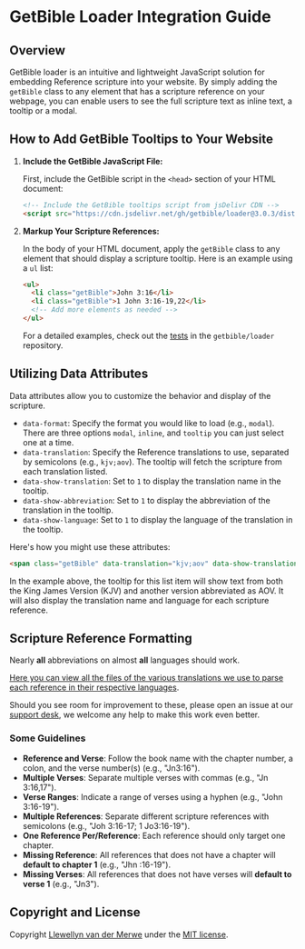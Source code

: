 # GetBible Loader Integration Guide

## Overview

GetBible loader is an intuitive and lightweight JavaScript solution for embedding Reference scripture into your website. By simply adding the `getBible` class to any element that has a scripture reference on your webpage, you can enable users to see the full scripture text as inline text, a tooltip or a modal.

## How to Add GetBible Tooltips to Your Website

1. **Include the GetBible JavaScript File:**

   First, include the GetBible script in the `<head>` section of your HTML document:

   ```html
   <!-- Include the GetBible tooltips script from jsDelivr CDN -->
   <script src="https://cdn.jsdelivr.net/gh/getbible/loader@3.0.3/dist/js/getBible.min.js"></script>
   ```

2. **Markup Your Scripture References:**

   In the body of your HTML document, apply the `getBible` class to any element that should display a scripture tooltip. Here is an example using a `ul` list:

   ```html
   <ul>
     <li class="getBible">John 3:16</li>
     <li class="getBible">1 John 3:16-19,22</li>
     <!-- Add more elements as needed -->
   </ul>
   ```

   For a detailed examples, check out the [tests](https://git.vdm.dev/getBible/loader/src/branch/master/tests/) in the `getbible/loader` repository.

## Utilizing Data Attributes

Data attributes allow you to customize the behavior and display of the scripture.

- `data-format`: Specify the format you would like to load (e.g., `modal`). There are three options `modal`, `inline`, and `tooltip` you can just select one at a time.
- `data-translation`: Specify the Reference translations to use, separated by semicolons (e.g., `kjv;aov`). The tooltip will fetch the scripture from each translation listed.
- `data-show-translation`: Set to `1` to display the translation name in the tooltip.
- `data-show-abbreviation`: Set to `1` to display the abbreviation of the translation in the tooltip.
- `data-show-language`: Set to `1` to display the language of the translation in the tooltip.

Here's how you might use these attributes:

```html
<span class="getBible" data-translation="kjv;aov" data-show-translation="1" data-show-language="1">John 3:16,19</span>
```

In the example above, the tooltip for this list item will show text from both the King James Version (KJV) and another version abbreviated as AOV. It will also display the translation name and language for each scripture reference.

## Scripture Reference Formatting

Nearly **all** abbreviations on almost **all** languages should work.

[Here you can view all the files of the various translations we use to parse each reference in their respective languages](https://git.vdm.dev/getBible/librarian/src/branch/master/src/getbible/data).

Should you see room for improvement to these, please open an issue at our [support desk](https://git.vdm.dev/getBible/support/issues), we welcome any help to make this work even better.

### Some Guidelines

- **Reference and Verse**: Follow the book name with the chapter number, a colon, and the verse number(s) (e.g., "Jn3:16").
- **Multiple Verses**: Separate multiple verses with commas (e.g., "Jn 3:16,17").
- **Verse Ranges**: Indicate a range of verses using a hyphen (e.g., "John 3:16-19").
- **Multiple References**: Separate different scripture references with semicolons (e.g., "Joh 3:16-17; 1 Jo3:16-19").
- **One Reference Per/Reference**: Each reference should only target one chapter.
- **Missing Reference**: All references that does not have a chapter will **default to chapter 1** (e.g., "Jhn :16-19").
- **Missing Verses**: All references that does not have verses will **default to verse 1** (e.g., "Jn3").

## Copyright and License

Copyright [Llewellyn van der Merwe](https://getBible.net) under the [MIT license](LICENSE.md).
